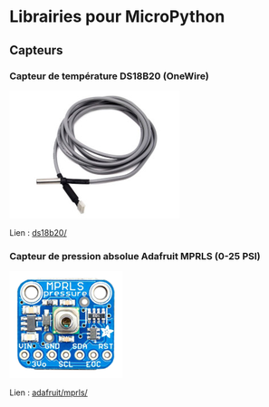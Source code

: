 # Librairies pour MicroPython

## Capteurs

### Capteur de température DS18B20 (OneWire)

![grove_ds18b20_seeedstudio](ds18b20/grove_ds18b20_seeedstudio.jpg)

Lien : [ds18b20/](ds18b20/)

### Capteur de pression absolue Adafruit MPRLS (0-25 PSI)

![adafruit_MPRLS](adafruit/mprls/adafruit_MPRLS.png)

Lien : [adafruit/mprls/](adafruit/mprls/)

